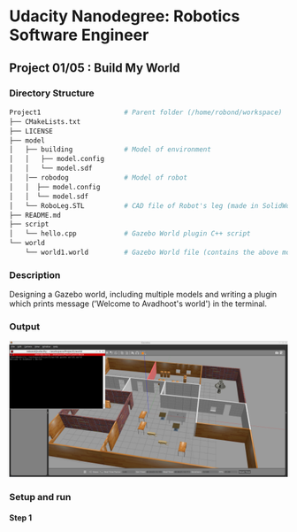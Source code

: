 # Udacity Nanodegree: Robotics Software Engineer 
## Project 01/05 : Build My World 

### Directory Structure
```bash
Project1                     # Parent folder (/home/robond/workspace)
├── CMakeLists.txt                
├── LICENSE
├── model                          
│   ├── building             # Model of environment
│   │   ├── model.config
│   │   └── model.sdf
│   │── robodog              # Model of robot
│   │  ├── model.config
│   │  └── model.sdf
│   └── RoboLeg.STL          # CAD file of Robot's leg (made in SolidWorks)  
├── README.md 
├── script
│   └── hello.cpp            # Gazebo World plugin C++ script
└── world
    └── world1.world         # Gazebo World file (contains the above models) 
```

### Description
Designing a Gazebo world, including multiple models and writing a plugin which prints message ('Welcome to Avadhoot's world') in the terminal.
### Output

<img src="Output/Output.PNG">

### Setup and run
#### Step 1

